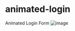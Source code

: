 # animated-login
Animated Login Form
![image](https://github.com/nabinjana-dsc/animated-login/assets/120771456/2f26885a-6cee-45ae-9578-7aae61840734)
